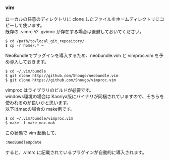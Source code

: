 ### vim ###

ローカルの任意のディレクトリに clone したファイルをホームディレクトリにコピーして使います。  
既存の .vimrc や .gvimrc が存在する場合は退避しておいてください。

    $ cd /path/to/local_git_repository/
    $ cp -r home/.* ~

NeoBundleでプラグインを導入するため、neobundle.vim と vimproc.vim を予め導入しておきます。

    $ cd ~/.vim/bundle
    $ git clone http://github.com/Shougo/neobundle.vim
    $ git clone https://github.com/Shougo/vimproc.vim


vimproc はライブラリのビルドが必要です。  
windows環境の場合は Kaoriya版にバイナリが同梱されていますので、そちらを使われるのが良いかと思います。  
以下はmacの場合の make例です。  

    $ cd ~/.vim/bundle/vimproc.vim
    $ make -f make_mac.mak

この状態で vim 起動して、

    :NeoBundleUpdate

すると、.vimrc に記載されているプラグインが自動的に導入されます。

